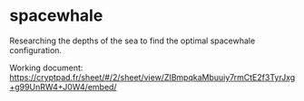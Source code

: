 # spacewhale
Researching the depths of the sea to find the optimal spacewhale configuration.

Working document: https://cryptpad.fr/sheet/#/2/sheet/view/ZIBmpqkaMbuuiy7rmCtE2f3TyrJxg+g99UnRW4+J0W4/embed/
